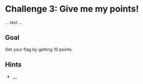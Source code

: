 # Challenge 3: Give me my points!

... text ...

## Goal

Get your flag by getting 10 points.

## Hints

- ,,,,
